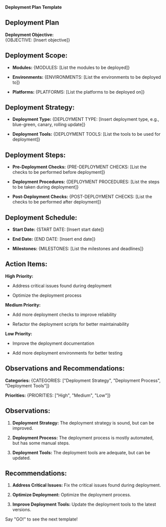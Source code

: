 

**Deployment Plan Template**

## Deployment Plan

**Deployment Objective:**  
{OBJECTIVE: [Insert objective]}

## Deployment Scope:

- **Modules:** {MODULES: [List the modules to be deployed]}
    
- **Environments:** {ENVIRONMENTS: [List the environments to be deployed to]}
    
- **Platforms:** {PLATFORMS: [List the platforms to be deployed on]}
    

## Deployment Strategy:

- **Deployment Type:** {DEPLOYMENT TYPE: [Insert deployment type, e.g., blue-green, canary, rolling update]}
    
- **Deployment Tools:** {DEPLOYMENT TOOLS: [List the tools to be used for deployment]}
    

## Deployment Steps:

- **Pre-Deployment Checks:** {PRE-DEPLOYMENT CHECKS: [List the checks to be performed before deployment]}
    
- **Deployment Procedures:** {DEPLOYMENT PROCEDURES: [List the steps to be taken during deployment]}
    
- **Post-Deployment Checks:** {POST-DEPLOYMENT CHECKS: [List the checks to be performed after deployment]}
    

## Deployment Schedule:

- **Start Date:** {START DATE: [Insert start date]}
    
- **End Date:** {END DATE: [Insert end date]}
    
- **Milestones:** {MILESTONES: [List the milestones and deadlines]}
    

## **Action Items:**

**High Priority:**

- Address critical issues found during deployment
    
- Optimize the deployment process
    

**Medium Priority:**

- Add more deployment checks to improve reliability
    
- Refactor the deployment scripts for better maintainability
    

**Low Priority:**

- Improve the deployment documentation
    
- Add more deployment environments for better testing
    

## **Observations and Recommendations:**

**Categories:** {CATEGORIES: ["Deployment Strategy", "Deployment Process", "Deployment Tools"]}

**Priorities:** {PRIORITIES: ["High", "Medium", "Low"]}

## Observations:

1. **Deployment Strategy:** The deployment strategy is sound, but can be improved.
    
2. **Deployment Process:** The deployment process is mostly automated, but has some manual steps.
    
3. **Deployment Tools:** The deployment tools are adequate, but can be updated.
    

## Recommendations:

1. **Address Critical Issues:** Fix the critical issues found during deployment.
    
2. **Optimize Deployment:** Optimize the deployment process.
    
3. **Improve Deployment Tools:** Update the deployment tools to the latest versions.
    

Say "GO!" to see the next template!